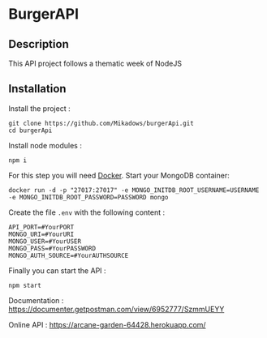# BurgerAPI

## Description
This API project follows a thematic week of NodeJS

## Installation
Install the project :
```shell script
git clone https://github.com/Mikadows/burgerApi.git
cd burgerApi
```

Install node modules :
```shell script
npm i
```

For this step you will need [Docker](https://www.docker.com/).
Start your MongoDB container:
```shell script
docker run -d -p "27017:27017" -e MONGO_INITDB_ROOT_USERNAME=USERNAME -e MONGO_INITDB_ROOT_PASSWORD=PASSWORD mongo
```

Create the file `.env` with the following content :
```shell script
API_PORT=#YourPORT
MONGO_URI=#YourURI
MONGO_USER=#YourUSER
MONGO_PASS=#YourPASSWORD
MONGO_AUTH_SOURCE=#YourAUTHSOURCE
```

Finally you can start the API : 
```shell script
npm start
```


Documentation : https://documenter.getpostman.com/view/6952777/SzmmUEYY

Online API : https://arcane-garden-64428.herokuapp.com/
